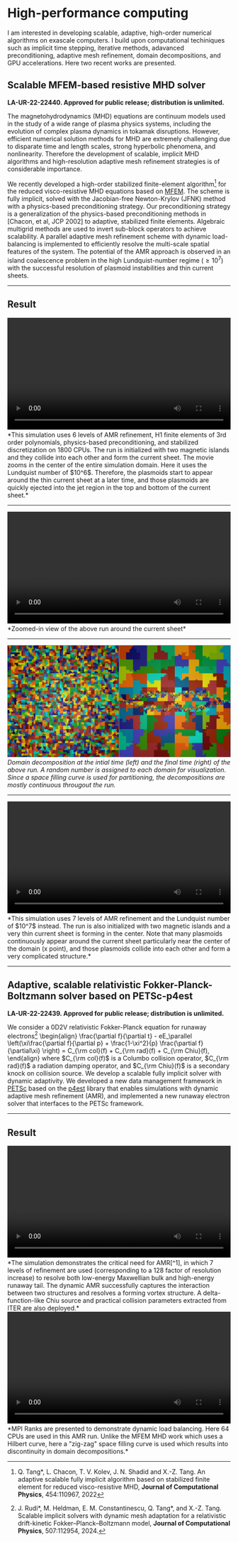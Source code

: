 # High-performance computing

I am interested in developing scalable, adaptive, high-order numerical algorithms on exascale computers. I build upon computational techiniques 
such as implicit time stepping, iterative methods, adavanced preconditioning, adaptive mesh refinement, domain decompositions, and GPU accelerations. Here two recent works are presented. 

## Scalable MFEM-based resistive MHD solver

**LA-UR-22-22440. Approved for public release; distribution is unlimited.** 

The magnetohydrodynamics (MHD) equations are continuum models used in the study of a wide range of plasma physics systems, including the evolution of complex plasma dynamics in tokamak disruptions. However, efficient numerical solution methods for MHD are extremely challenging due to disparate time and length scales, strong hyperbolic phenomena, and nonlinearity. Therefore the development of scalable, implicit MHD algorithms and high-resolution adaptive mesh refinement strategies is of considerable importance. 

We recently developed a high-order stabilized finite-element algorithm[^1] for the reduced visco-resistive MHD equations based on [MFEM](https://mfem.org). The scheme is fully implicit, solved with the Jacobian-free Newton-Krylov (JFNK) method with a physics-based preconditioning strategy. Our preconditioning strategy is a generalization of the physics-based preconditioning methods in [Chacon, et al, JCP 2002] to adaptive, stabilized finite elements. Algebraic multigrid methods are used to invert sub-block operators to achieve scalability. A parallel adaptive mesh refinement scheme with dynamic load-balancing is implemented to efficiently resolve the multi-scale spatial features of the system. The potential of the AMR approach is observed in an island coalescence problem in the high Lundquist-number regime ($\ge 10^7$) with the successful resolution of plasmoid instabilities and thin current sheets.

----

## Result

<video controls preload="metadata" width="100%">
    <source src="../img/gallery/res1e-6.mp4" type="video/mp4">
    Sorry, your browser doesn't support embedded videos.
</video>
*This simulation uses 6 levels of AMR refinement, H1 finite elements of 3rd order polynomials, physics-based preconditioning, and stabilized discretization on 1800 CPUs. The run is initialized with two magnetic islands and they collide into each other and form the current sheet. The movie zooms in the center of the entire simulation domain. Here it uses the Lundquist number of $10^6$. Therefore, the plasmoids start to appear around the thin current sheet at a later time, and those plasmoids are quickly ejected into the jet region in the top and bottom of the current sheet.*

----

<video controls preload="metadata" width="100%">
    <source src="../img/gallery/res1e-6-2.mp4" type="video/mp4">
    Sorry, your browser doesn't support embedded videos.
</video>
*Zoomed-in view of the above run around the current sheet*

----

![](img/gallery/mfem-dd.png)
*Domain decomposition at the intial time (left) and the final time (right) of the above run. A random number is assigned to each domain for visualization. Since a space filling curve is used for partitioning, the decompositions are mostly continuous througout the run.*

----

<video controls preload="metadata" width="100%">
    <source src="../img/gallery/res1e-7.mp4" type="video/mp4">
    Sorry, your browser doesn't support embedded videos.
</video>
*This simulation uses 7 levels of AMR refinement and the Lundquist number of $10^7$ instead. The run is also initialized with two magnetic islands and a very thin current sheet is forming in the center. Note that many plasmoids continuously appear around the current sheet particularly near the center of the domain (x point), and those plasmoids collide into each other and form a very complicated structure.*

----

## Adaptive, scalable relativistic Fokker-Planck-Boltzmann solver based on PETSc-p4est 

**LA-UR-22-22439. Approved for public release; distribution is unlimited.** 

We consider a 0D2V relativistic Fokker-Planck equation for runaway electrons[^2]
\begin{align}
\frac{\partial f}{\partial t}  - eE_\parallel \left(\xi\frac{\partial f}{\partial p} + \frac{1-\xi^2}{p} \frac{\partial f}{\partial\xi} \right) = C_{\rm col}(f) + C_{\rm rad}(f) + C_{\rm Chiu}(f),
\end{align}
where $C_{\rm col}(f)$ is a Columbo collision operator, $C_{\rm rad}(f)$ a radiation damping operator,
and $C_{\rm Chiu}(f)$ is a secondary knock on collision source.
We develop a scalable fully implicit solver with dynamic adaptivity. We developed a new data management framework in [PETSc](https://petsc.org) based on the [p4est](https://p4est.org) library that enables simulations with dynamic adaptive mesh refinement (AMR), and implemented a new runaway electron solver that interfaces to the PETSc framework. 

----

## Result

<video controls preload="metadata" width="100%">
    <source src="../img/gallery/E_1.69chiu.mp4" type="video/mp4">
    Sorry, your browser doesn't support embedded videos.
</video>
*The simulation demonstrates the critical need for AMR[^1], in which 7 levels of refinement are used (corresponding to a 128 factor of resolution increase) to resolve both low-energy Maxwellian bulk and high-energy runaway tail. The dynamic AMR successfully captures the interaction between two structures and resolves a forming vortex structure. A delta-function-like Chiu source and practical collision parameters extracted from ITER are also deployed.*

<video controls preload="metadata" width="100%">
    <source src="../img/gallery/dd-p4est.mp4" type="video/mp4">
    Sorry, your browser doesn't support embedded videos.
</video>
*MPI Ranks are presented to demonstrate dynamic load balancing. Here 64 CPUs are used in this AMR run. Unlike the MFEM MHD work which uses a Hilbert curve, here a "zig-zag" space filling curve is used which results into discontinuity in domain decompositions.*

[^1]: Q. Tang\*, L. Chacon, T. V. Kolev, J. N. Shadid and X.-Z. Tang. An adaptive scalable fully implicit algorithm based on stabilized finite element for reduced visco-resistive MHD, **Journal of Computational Physics**, 454:110967, 2022

[^2]: J. Rudi\*, M. Heldman, E. M. Constantinescu, Q. Tang\*, and X.-Z. Tang. Scalable implicit solvers with dynamic mesh adaptation for a relativistic drift-kinetic Fokker–Planck–Boltzmann model, **Journal of Computational Physics**, 507:112954, 2024.


<script type="text/x-mathjax-config">MathJax.Hub.Config({TeX: {equationNumbers: {autoNumber: "all"}}, tex2jax: {inlineMath: [['$','$']]}});</script>
<script type="text/javascript" src="https://cdnjs.cloudflare.com/ajax/libs/mathjax/2.7.2/MathJax.js?config=TeX-AMS_HTML"></script>
